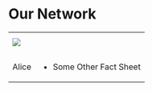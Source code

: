 # Our Network

<table border="0">
 <tr>
    <td><img src="/ANUStatSupportoNline.github.io/assets/images/Alice.jpg"></td>
    <td><h2></h2></td>
 </tr>
 <tr>
    <td>
     Alice
    </td>
    <td>
        <ul>
            <li>Some Other Fact Sheet</li>
        </ul>
    </td>
 </tr>
</table>
